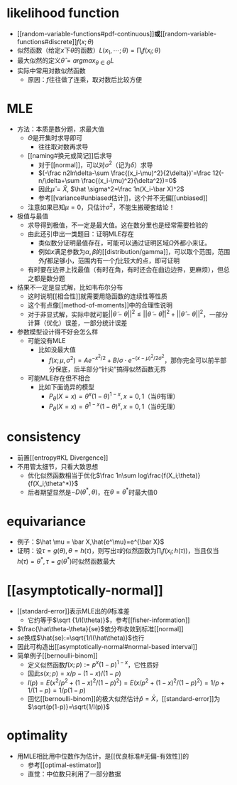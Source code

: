 # likelihood function
- [[random-variable-functions#pdf-continuous]]**或**[[random-variable-functions#discrete]]$f(x;\theta)$
- 似然函数（给定$x$下$\theta$的函数）$L(x_1,\cdots;\theta)=\prod_i f(x_i;\theta)$
- 最大似然的定义$\hat\theta=argmax_{\theta\in \Theta}L$
- 实际中常用对数似然函数
  - 原因：$f$往往做了连乘，取对数后比较方便
# MLE
- 方法：本质是数分题，求最大值
  - $\Theta$是开集时求导即可
    - 往往取对数再求导
  - [[naming#换元或简记]]后求导
    - 对于[[normal]]，可以对$\sigma^2$（记为$\delta$）求导
    - $(-\frac n2ln\delta-\sum \frac{(x_i-\mu)^2}{2\delta})'=\frac 12(-n/\delta+\sum \frac{(x_i-\mu)^2}{\delta^2})=0$
    - 因此$\hat \mu=\bar X$, $\hat \sigma^2=\frac 1n(X_i-\bar X)^2$
    - 参考[[variance#unbiased估计]]，这个并不无偏[[unbiased]]
  - 注意如果已知$\mu=0$，只估计$\sigma^2$，不能生搬硬套结论！
- 极值与最值
  - 求导得到极值，不一定是最大值。这在数分里也是经常需要检验的
  - 由此还引申出一类题目：证明MLE存在
    - 类似数分证明最值存在，可能可以通过证明区域$\Omega$外都小来证。
    - 例如$x$满足参数为$\alpha,\beta$的[[distribution/gamma]]，可以取个范围，范围外$f$都足够小，范围内有一个$f$比较大的点，即可证明
  - 有时要在边界上找最值（有时在角，有时还会在曲边边界，更麻烦），但总之都是数分题
- 结果不一定是显式解，比如韦布尔分布
  - 这时说明[[相合性]]就需要用隐函数的连续性等性质
  - 这个有点像[[method-of-moments]]中的合理性说明
  - 对于非显式解，实际中就可能$||\tilde\theta-\theta||^2\le ||\tilde \theta-\hat\theta||^2+||\hat\theta-\theta||^2$，一部分计算（优化）误差，一部分统计误差
- 参数模型设计得不好会怎么样
  - 可能没有MLE
    - 比如没最大值
      - $f(x;\mu,\sigma^2)=Ae^{-x^2/2}+B/\sigma \cdot e^{-(x-\mu)^2/2\sigma^2}$，那你完全可以前半部分保底，后半部分“针尖”搞得似然函数无界
  - 可能MLE存在但不相合
    - 比如下面诡异的模型
      - $P_\theta(X=x)=\theta^x(1-\theta)^{1-x},x=0,1$（当$\theta$有理）
      - $P_\theta(X=x)=\theta^{1-x}(1-\theta)^x,x=0,1$（当$\theta$无理）
# consistency
- 前置[[entropy#KL Divergence]]
- 不用管太细节，只看大致思想
  - 优化似然函数相当于优化$\frac 1n\sum log\frac{f(X_i;\theta)}{f(X_i;\theta^*)}$
  - 后者期望显然是$-D(\theta^*,\theta)$，在$\theta=\theta^*$时最大值0
# equivariance
- 例子：$\hat \mu = \bar X,\hat{e^\mu}=e^{\bar X}$
- 证明：设$\tau = g(\theta),\theta=h(\tau)$，则写出$\tau$的似然函数为$\prod_i f(x_i;h(\tau))$，当且仅当$h(\tau)=\theta^*,\tau=g(\theta^*)$时似然函数最大
# [[asymptotically-normal]]
- [[standard-error]]表示MLE出的$\hat \theta$标准差
  - 它约等于$\sqrt {1/I(\theta)}$，参考[[fisher-information]]
- $\frac{\hat\theta-\theta}{se}$依分布收敛到标准[[normal]]
- $se$换成$\hat{se}:=\sqrt{1/I(\hat\theta)}$也行
- 因此可构造出[[asymptotically-normal#normal-based interval]]
- 简单例子[[bernoulli-binom]]
  - 定义似然函数$f(x;p):=p^x(1-p)^{1-x}$，它性质好
  - 因此$s(x;p)=x/p-(1-x)/(1-p)$
  - $I(p)=E(x^2/p^2+(1-x)^2/(1-p)^2)=E(x/p^2+(1-x)^2/(1-p)^2)=1/p+1/(1-p)=1/p(1-p)$
  - 回忆[[bernoulli-binom]]的极大似然估计$\hat p = \bar X$，[[standard-error]]为$\sqrt{p(1-p)}=\sqrt{1/I(p)}$
# optimality
- 用MLE相比用中位数作为估计，是[[优良标准#无偏-有效性]]的
  - 参考[[optimal-estimator]]
  - 直觉：中位数只利用了一部分数据